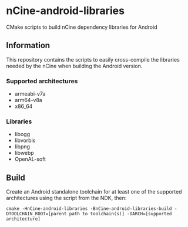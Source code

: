 # nCine-android-libraries
CMake scripts to build nCine dependency libraries for Android

## Information
This repository contains the scripts to easily cross-compile the libraries needed by the nCine when building the Android version.

### Supported architectures
- armeabi-v7a
- arm64-v8a
- x86_64

### Libraries
- libogg
- libvorbis
- libpng
- libwebp
- OpenAL-soft

## Build
Create an Android standalone toolchain for at least one of the supported architectures using the script from the NDK, then:

```
cmake -HnCine-android-libraries -BnCine-android-libraries-build -DTOOLCHAIN_ROOT=[parent path to toolchain(s)] -DARCH=[supported architecture]
```

